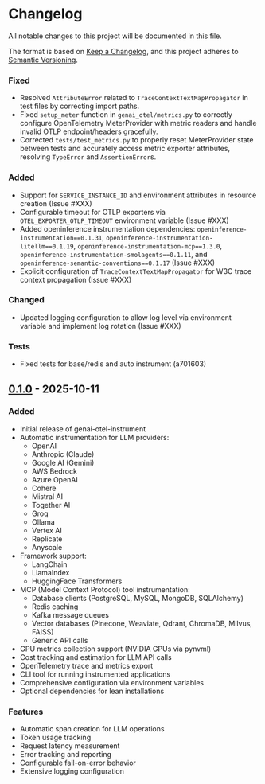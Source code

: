 # Changelog

All notable changes to this project will be documented in this file.

The format is based on [Keep a Changelog](https://keepachangelog.com/en/1.0.0/),
and this project adheres to [Semantic Versioning](https://semver.org/spec/v2.0.0.html).

### Fixed

- Resolved `AttributeError` related to `TraceContextTextMapPropagator` in test files by correcting import paths.
- Fixed `setup_meter` function in `genai_otel/metrics.py` to correctly configure OpenTelemetry MeterProvider with metric readers and handle invalid OTLP endpoint/headers gracefully.
- Corrected `tests/test_metrics.py` to properly reset MeterProvider state between tests and accurately access metric exporter attributes, resolving `TypeError` and `AssertionError`s.

### Added

- Support for `SERVICE_INSTANCE_ID` and environment attributes in resource creation (Issue #XXX)
- Configurable timeout for OTLP exporters via `OTEL_EXPORTER_OTLP_TIMEOUT` environment variable (Issue #XXX)
- Added openinference instrumentation dependencies: `openinference-instrumentation==0.1.31`, `openinference-instrumentation-litellm==0.1.19`, `openinference-instrumentation-mcp==1.3.0`, `openinference-instrumentation-smolagents==0.1.11`, and `openinference-semantic-conventions==0.1.17` (Issue #XXX)
- Explicit configuration of `TraceContextTextMapPropagator` for W3C trace context propagation (Issue #XXX)

### Changed

- Updated logging configuration to allow log level via environment variable and implement log rotation (Issue #XXX)

### Tests

- Fixed tests for base/redis and auto instrument (a701603)

## [0.1.0] - 2025-10-11

### Added

- Initial release of genai-otel-instrument
- Automatic instrumentation for LLM providers:
  - OpenAI
  - Anthropic (Claude)
  - Google AI (Gemini)
  - AWS Bedrock
  - Azure OpenAI
  - Cohere
  - Mistral AI
  - Together AI
  - Groq
  - Ollama
  - Vertex AI
  - Replicate
  - Anyscale
- Framework support:
  - LangChain
  - LlamaIndex
  - HuggingFace Transformers
- MCP (Model Context Protocol) tool instrumentation:
  - Database clients (PostgreSQL, MySQL, MongoDB, SQLAlchemy)
  - Redis caching
  - Kafka message queues
  - Vector databases (Pinecone, Weaviate, Qdrant, ChromaDB, Milvus, FAISS)
  - Generic API calls
- GPU metrics collection support (NVIDIA GPUs via pynvml)
- Cost tracking and estimation for LLM API calls
- OpenTelemetry trace and metrics export
- CLI tool for running instrumented applications
- Comprehensive configuration via environment variables
- Optional dependencies for lean installations

### Features

- Automatic span creation for LLM operations
- Token usage tracking
- Request latency measurement
- Error tracking and reporting
- Configurable fail-on-error behavior
- Extensive logging configuration

[Unreleased]: https://github.com/Mandark-droid/genai_otel_instrument/compare/v0.1.0...HEAD
[0.1.0]: https://github.com/Mandark-droid/genai_otel_instrument/releases/tag/v0.1.0